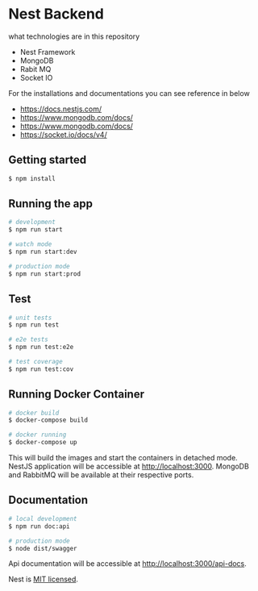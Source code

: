 # Nest Backend 

what technologies are in this repository

- Nest Framework
- MongoDB
- Rabit MQ
- Socket IO

For the installations and documentations you can see reference in below 
- https://docs.nestjs.com/
- https://www.mongodb.com/docs/
- https://www.mongodb.com/docs/
- https://socket.io/docs/v4/

## Getting started

```bash
$ npm install
```

## Running the app

```bash
# development
$ npm run start

# watch mode
$ npm run start:dev

# production mode
$ npm run start:prod
```

## Test

```bash
# unit tests
$ npm run test

# e2e tests
$ npm run test:e2e

# test coverage
$ npm run test:cov
```

## Running Docker Container  

```bash
# docker build
$ docker-compose build 

# docker running
$ docker-compose up 
```

This will build the images and start the containers in detached mode. NestJS application will be accessible at [http://localhost:3000](http://localhost:3000). MongoDB and RabbitMQ will be available at their respective ports.

## Documentation

```bash
# local development
$ npm run doc:api

# production mode
$ node dist/swagger
```

Api documentation will be accessible at [http://localhost:3000/api-docs](http://localhost:3000).

Nest is [MIT licensed](LICENSE).
